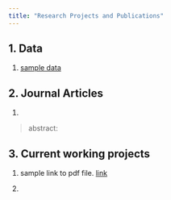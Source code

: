 ```yaml
---
title: "Research Projects and Publications"
---
```

## 1. Data 

1. [sample data](https://www.jianguoyun.com/p/DeGT5_QQo8WWBhjJ03M)


## 2. Journal Articles


1. 

> abstract: 



## 3. Current working projects

1. sample link to pdf file. [link](./summary-report-NOV04.pdf)

2. 